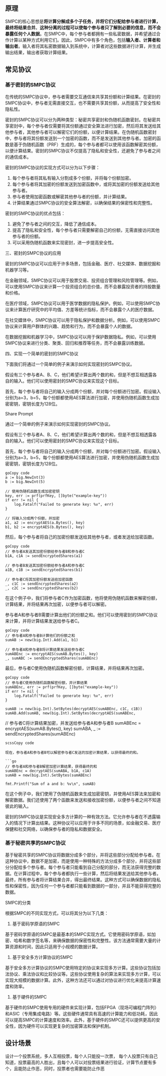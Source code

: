 ## 原理

SMPC的核心思想是**将计算分解成多个子任务，并将它们分配给参与者进行计算，最终将结果合并**。**这种分离的过程可以使每个参与者只了解到必要的信息，而不会暴露任何个人数据**。在SMPC中，每个参与者都拥有一些私密数据，并希望通过合作计算以某种方式利用它们。因此，SMPC中有多个角色，包括**输入者、计算者和输出者**。输入者将其私密数据输入到系统中，计算者对这些数据进行计算，并生成输出结果，输出者获取计算结果。

## 常见协议

### 基于密封的SMPC协议

在传统的SMPC协议中，参与者需要交互通信来共享其份额和计算结果。在密封的SMPC协议中，参与者无需直接交互，也不需要共享其份额，从而提高了安全性和隐私性。

密封的SMPC协议可以分为两种类型：秘密共享密封和伪随机函数密封。在秘密共享密封中，每个参与者仅需要将其份额通过安全算法进行加密，然后将其发送给其他参与者，其他参与者可以解密它们的份额，以便计算结果。在伪随机函数密封中，参与者将其份额发送到一个加密的函数，而不是发送到其他参与者。加密的函数是基于伪随机函数（PRF）生成的，每个参与者都可以使用该函数解密其份额，以便计算结果。密封的SMPC协议不仅提高了隐私和安全性，还避免了参与者之间的通信成本。

密封的SMPC协议的实现方式可以分为以下步骤：

1. 每个参与者将其私有输入分割成多个份额，并将每个份额加密。
2. 每个参与者将其加密的份额发送到加密函数中，或将其加密的份额发送给其他参与者。
3. 参与者使用加密函数或解密其他参与者的份额，并计算结果。
4. 计算结果通过SMPC协议的安全算法解密，以确保结果的保密性和完整性。

密封的SMPC协议的优点包括：

1. 避免了参与者之间的交互，降低了通信成本。
2. 提高了隐私和安全性，每个参与者只需要解密自己的份额，无需直接访问其他参与者的份额。
3. 可以采用伪随机函数来实现密封，进一步提高安全性。

三、密封的SMPC协议的应用

密封的SMPC协议可以应用于许多场景，包括金融、医疗、社交媒体、数据挖掘和机器学习等。

在金融领域，SMPC协议可以用于股票交易、投资组合管理和风险管理等。例如，可以使用SMPC协议来计算一个投资组合的总价值，而不会暴露投资者的持股数量和价格。

在医疗领域，SMPC协议可以用于医学数据的隐私保护。例如，可以使用SMPC协议来计算医疗研究中的平均值、方差等统计指标，而不会暴露个人的医疗数据。

在社交媒体中，SMPC协议可以用于隐私保护和数据分析。例如，可以使用SMPC协议来计算用户群体的兴趣、趋势和行为，而不会暴露个人的数据。

在数据挖掘和机器学习中，SMPC协议可以用于保护数据隐私。例如，可以使用SMPC协议来进行分类、聚类、回归和推荐等任务，而不会暴露训练数据。

四、实现一个简单的密封的SMPC协议

下面我们将通过一个简单的例子来演示如何实现密封的SMPC协议。

假设有三个参与者A、B、C，他们希望计算出两个数的和，但是不想互相透露各自的输入。他们可以使用密封的SMPC协议来实现这个目标。

首先，每个参与者将自己的输入分成两个份额，并对每个份额进行加密。假设输入分别为a=3，b=5，每个份额都使用AES算法进行加密，并使用伪随机函数生成加密密钥，密钥长度为128位。



Share Prompt





通过一个简单的例子来演示如何实现密封的SMPC协议。

假设有三个参与者A、B、C，他们希望计算出两个数的和，但是不想互相透露各自的输入。他们可以使用密封的SMPC协议来实现这个目标。

首先，每个参与者将自己的输入分成两个份额，并对每个份额进行加密。假设输入分别为a=3，b=5，每个份额都使用AES算法进行加密，并使用伪随机函数生成加密密钥，密钥长度为128位。

```
goCopy code
a := big.NewInt(3)
b := big.NewInt(5)

// 使用伪随机函数生成加密密钥
key, err := prf(prfKey, []byte("example-key"))
if err != nil {
    log.Fatalf("Failed to generate key: %v", err)
}

// 将输入分成两个份额，并加密
a1, a2 := encryptAES(a.Bytes(), key)
b1, b2 := encryptAES(b.Bytes(), key)
```

然后，每个参与者将自己的加密份额发送给其他参与者，或者发送给加密函数。

```
goCopy code
// 参与者A发送其加密份额给参与者B和参与者C
b1A, c1A := sendEncryptedShares(a1)

// 参与者B发送其加密份额给参与者A和参与者C
a1B, c1B := sendEncryptedShares(b1)

// 参与者C将其加密份额发送给加密函数
_, c1C := sendEncryptedShares(a2)
_, c2C := sendEncryptedShares(b2)
```

在这个例子中，我们将参与者C作为加密函数，他将使用伪随机函数来解密份额，计算结果，并将结果再次加密，以便参与者可以解密。

参与者A和参与者B需要计算出他们的份额之和。他们可以使用密封的SMPC协议来计算，并将计算结果发送给参与者C。

```
goCopy code
// 参与者A和参与者B计算他们的份额之和
sumAB := new(big.Int).Add(a1, b1)

// 参与者A和参与者B将计算结果发送给参与者C
sumABEnc := encryptAES(sumAB.Bytes(), key)
_, sumABC := sendEncryptedShares(sumABEnc)
```

最后，参与者C使用伪随机函数解密份额，计算结果，并将结果再次加密。

```
goCopy code
// 参与者C使用伪随机函数解密份额，并计算结果
sumABEnc, err := prf(prfKey, []byte("example-key"))
if err != nil {
    log.Fatalf("Failed to generate key: %v", err)
}

sumAB := new(big.Int).SetBytes(decryptAES(sumABEnc, c1C, c1B))
sumAB.Add(sumAB, new(big.Int).SetBytes(decryptAES(sumABEnc,
```

// 参与者C将计算结果加密，并发送给参与者A和参与者B sumABEnc = encryptAES(sumAB.Bytes(), key) sumABA, _ := sendEncryptedShares(sumABEnc)

```
scssCopy code

现在，参与者A和参与者B可以解密参与者C发送的加密计算结果，以获得最终的和。

```go
// 参与者A和参与者B解密加密计算结果，获得最终的和
sumABEnc = decryptAES(sumABA, b1A, c1A)
sumAB = new(big.Int).SetBytes(sumABEnc)

fmt.Printf("Sum of a and b: %v\n", sumAB)
```

在这个例子中，我们使用了伪随机函数来生成加密密钥，并使用AES算法来加密和解密数据。我们还使用了两个函数来发送和接收加密份额，以便参与者之间不知道彼此的输入。

密封的SMPC协议是实现安全多方计算的一种有效方法。它允许参与者在不透露输入的情况下计算出结果。这种协议可以应用于许多不同的场景，如金融交易、医疗保健和社交网络，以确保参与者的隐私和数据安全。



### 基于秘密共享的SMPC协议

基于秘密共享的SMPC协议将数据分成多个部分，并将这些部分分配给参与者。在这种协议中，数据不是加密，而是使用一种特殊的方法分成多个部分，并将这些部分分配给多个参与者。每个参与者只能看到自己分配的部分，而无法获得完整的数据。在计算过程中，每个参与者都执行一些计算，然后将结果发送给其他参与者。最终，所有参与者将计算结果合并，得出最终结果。这种方式可以确保数据的隐私性和保密性，因为任何一个参与者都只能看到数据的一部分，并且不能获得完整的数据。



SMPC的分类

根据SMPC的不同实现方式，可以将其分为以下几类：

1. 基于密码学原语的SMPC

基于密码学原语的SMPC是最基本的SMPC实现方式。它使用密码学原语，如加密、哈希和数字签名等，来确保数据的保密性和完整性。该方法通常需要大量的计算资源和时间，因此只适用于小规模的数据计算。

1. 基于安全多方计算协议的SMPC

基于安全多方计算协议的SMPC使用特定的协议来实现多方计算。这些协议包括加法协议、乘法协议和比较协议等。这些协议使用复杂的算法来实现多方计算，可以实现大规模的数据计算。此外，这种方法还可以通过对协议进行优化来提高计算速度和效率。

1. 基于硬件的SMPC

基于硬件的SMPC使用专用的硬件来实现计算，包括FPGA（现场可编程门阵列）和ASIC（专用集成电路）等。这些硬件通常具有高速的计算能力和低功耗，因此可以提高SMPC的计算速度和效率。此外，基于硬件的SMPC还可以提供更高的安全性，因为硬件可以实现更复杂的加密算法和保护机制。





## 设计场景

设计一个投票系统，多人互相投票，每个人只能投一次票， 每个人投票只有自己知道，投票最高的人胜出，且每个人可以对投票结果进行验证，计算节点要有多个，且能防止作恶，同时，投票者也需要能防止作恶